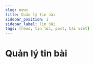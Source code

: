 ```yaml
---
slug: news
title: Quản lý tin bài
sidebar_position: 2
sidebar_label: Tin bài
tags: [news, tin tức, post, bài viết]
---
```

# Quản lý tin bài